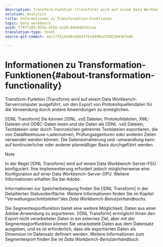 ```yaml
---
description: Transform-Funktion (Transform) wird auf einem Data Workbench-Servercomputer ausgeführt, um den Export von Protokollquellendaten für die Verwendung durch andere Anwendungen zu ermöglichen.
solution: Analytics
title: Informationen zu Transformation-Funktionen
topic: Data workbench
uuid: f797f283-025b-4fb5-a110-84a9483dccaa
translation-type: tm+mt
source-git-commit: aec1f7b14198cdde91f61d490a235022943bfedb

---
```



# Informationen zu Transformation-Funktionen{#about-transformation-functionality}

Transform-Funktion (Transform) wird auf einem Data Workbench-Servercomputer ausgeführt, um den Export von Protokollquellendaten für die Verwendung durch andere Anwendungen zu ermöglichen.

[!DNL Transform] Sie können [!DNL .vsl] Dateien, Protokolldateien, XML-Dateien und ODBC-Daten lesen und die Daten als [!DNL .vsl] Dateien, Textdateien oder durch Trennzeichen getrennte Textdateien exportieren, die von DataWarehouse-Laderoutinen, Prüfungsagenturen oder anderen Zielen verwendet werden können. Die Datenextrahierung und -umwandlung kann auf kontinuierlicher oder anderer planmäßiger Basis durchgeführt werden.

>[!NOTE]
>
>In der Regel [!DNL Transform] wird auf einem Data Workbench-Server-FSU konfiguriert. Ihre Implementierung erfordert jedoch möglicherweise eine Konfiguration auf einer Data Workbench-Server-DPU. Weitere Informationen erhalten Sie bei Adobe.

Informationen zur Speicherbelegung finden Sie [!DNL Transform] in der Detaillierten Statusoberfläche. Weitere Informationen finden Sie im Kapitel &quot;Verwaltungsschnittstellen&quot;des *Data Workbench-Benutzerhandbuchs*.

Die Segmentexportfunktion bietet eine weitere Möglichkeit, Daten aus einer Adobe-Anwendung zu exportieren. [!DNL Transform] ermöglicht Ihnen den Export nicht verarbeiteter Daten in ein externes Ziel, aber mit der Segmentexportfunktion können Sie verarbeitete Daten aus dem Datensatz ausgeben, und es ist erforderlich, dass die exportierten Daten als Dimension im Datensatz definiert werden. Weitere Informationen zum Segmentexport finden Sie im *Data Workbench-Benutzerhandbuch*.
